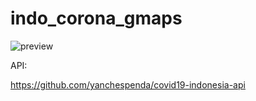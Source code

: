 # indo_corona_gmaps

![preview](https://i.imgur.com/DoAFZrA.jpg)

API: 

https://github.com/yanchespenda/covid19-indonesia-api
